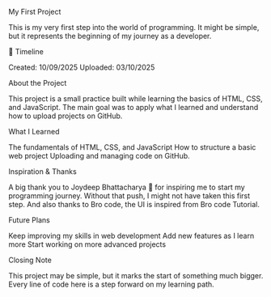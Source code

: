 My First Project

This is my very first step into the world of programming. It might be simple, but it represents the beginning of my journey as a developer.

📅 Timeline

Created: 10/09/2025 
Uploaded: 03/10/2025

About the Project

This project is a small practice built while learning the basics of HTML, CSS, and JavaScript.
The main goal was to apply what I learned and understand how to upload projects on GitHub.

What I Learned

The fundamentals of HTML, CSS, and JavaScript
How to structure a basic web project
Uploading and managing code on GitHub.

Inspiration & Thanks

A big thank you to Joydeep Bhattacharya 🙏 for inspiring me to start my programming journey. Without that push, I might not have taken this first step. And also thanks to Bro code,  the UI is inspired from Bro code Tutorial.

Future Plans

Keep improving my skills in web development
Add new features as I learn more
Start working on more advanced projects

Closing Note

This project may be simple, but it marks the start of something much bigger.
Every line of code here is a step forward on my learning path.
